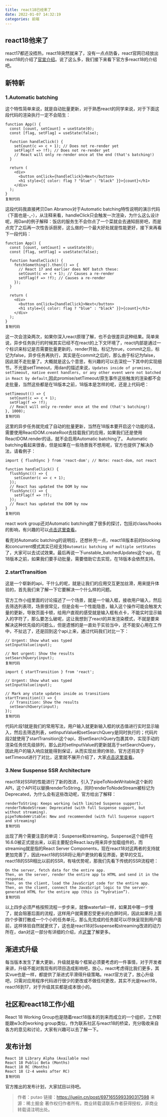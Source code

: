 ```yaml
---
title: react18已经来了
date: 2022-01-07 14:32:19
categories: 前端
---
```

## react18他来了

react17都还没捂热，react18突然就来了，没有一点点防备，react官网已经放出react18的介绍了[官宣介绍](https://reactjs.org/blog/2021/06/08/the-plan-for-react-18.html)。说了这么多，我们接下来看下官方多react18的介绍吧。

## 新特新

### 1.Automatic batching

这个特性简单来说，就是自动批量更新，对于熟悉react的同学来说，对于下面这段代码的渲染执行一定不会陌生：

```
function App() {
  const [count, setCount] = useState(0);
  const [flag, setFlag] = useState(false);

  function handleClick() {
    setCount(c => c + 1); // Does not re-render yet
    setFlag(f => !f); // Does not re-render yet
    // React will only re-render once at the end (that's batching!)
  }

  return (
    <div>
      <button onClick={handleClick}>Next</button>
      <h1 style={{ color: flag ? "blue" : "black" }}>{count}</h1>
    </div>
  );
}
复制代码
```

这段代码我直接拷贝Dan Abramov对于Automatic batching特性说明的演示代码（下面也是-_-），从注释来看，handleClick只会触发一次渲染，为什么这么设计呢，用Dan的例子解释：饭店的服务生不会你点了一个菜就会去通知厨房吧，而是点完了之后再一次性告诉厨房，这么做的一个最大好处就是性能更好，接下来再看下一段代码：

```
function App() {
  const [count, setCount] = useState(0);
  const [flag, setFlag] = useState(false);

  function handleClick() {
    fetchSomething().then(() => {
      // React 17 and earlier does NOT batch these:
      setCount(c => c + 1); // Causes a re-render
      setFlag(f => !f); // Causes a re-render
    });
  }

  return (
    <div>
      <button onClick={handleClick}>Next</button>
      <h1 style={{ color: flag ? "blue" : "black" }}>{count}</h1>
    </div>
  );
}
复制代码
```

这一次会渲染两次，如果你深入react原理了解，也不会很差异这种结果。简单来说，异步任务执行的时候其实已经不在react的上下文环境了，react内部是通过一个标识来标记是否需要批量更新的，render开始，标记为true，commit之后，标记为false，异步任务再执行，其实是在commit之后的，那么由于标记为false，因此就不走批量了。大概就是这么个意思，有兴趣的可以去深挖一下其中的实现细节。不光是setTimeout，用dan的描述来说，`Updates inside of promises, setTimeout, native event handlers, or any other event were not batched in React by default`,因此promise/setTimeout/原生事件这些触发的渲染都不会走批量，当然这些都是在18版本之前，18版本是怎样的呢，还是上代码吧：

```
setTimeout(() => {
  setCount(c => c + 1);
  setFlag(f => !f);
  // React will only re-render once at the end (that's batching!)
}, 1000);
复制代码
```

这里的异步任务就完成了自动的批量更新，当然在18版本要开启这个功能的话，需要使用ReactDOM.createRoot去挂载我们的应用，如果我们还是使用ReactDOM.render的话，就不会启用Automatic batching了。 Automatic batching看起来很香，但是如果在一些场景我不想用呢，官方也提供了解决办法，请看例子：

```
import { flushSync } from 'react-dom'; // Note: react-dom, not react

function handleClick() {
  flushSync(() => {
    setCounter(c => c + 1);
  });
  // React has updated the DOM by now
  flushSync(() => {
    setFlag(f => !f);
  });
  // React has updated the DOM by now
}
复制代码
```

react work group还对Automatic batching做了很多的探讨，包括对class/hooks的影响，有兴趣的可以[点击这里查看](https://link.juejin.cn?target=https%3A%2F%2Fgithub.com%2Freactwg%2Freact-18%2Fdiscussions%2F21 "https://github.com/reactwg/react-18/discussions/21")。

看完对Automatic batching的说明后，还想补充一点，react18版本前的blocking和concurrent模式其实已经支持`Automatic batching of multiple setStates`了，大家可以去试试效果。最后再说一下unstable_batchedUpdates这个api，在18版本之前，如果我们要手动批量，需要借助它去实现，在18版本会依然支持。

### 2.startTransition

这是一个崭新的api，干什么的呢，就是让我们的应用交互更加丝滑，用来提升体验的，首先我们来了解一下它要解决一个什么样的问题。

官方工作小组里面的讨论描述了一个场景，就是一个输入框，接收用户输入，然后去筛选列表项，场景很常见，但是会有一个性能隐患，输入这个操作可能会触发大量的更新，导致页面卡顿，给用户直观的感受就是输入框有点卡，不能实时显示输入的字符了，那么要怎么破呢，这让我想到了react的并发渲染模式，不就是要来解决这种优先级的问题么，但是遗憾的是一直处于实验当中，还不能安心用在工作中，不扯远了，还是回到这个api上来，通过代码我们对比一下：

```
// Urgent: Show what was typed
setInputValue(input);

// Not urgent: Show the results
setSearchQuery(input);
复制代码
```

```
import { startTransition } from 'react';

// Urgent: Show what was typed
setInputValue(input);

// Mark any state updates inside as transitions
startTransition(() => {
  // Transition: Show the results
  setSearchQuery(input);
});
复制代码
```

代码片段1就是我们的常用写法，用户输入就更新输入框的状态值进行实时显示输入，然后去筛选列表，setInputValue和setSearchQuery是同时执行的；代码片段2就使用了startTransition这个api，将setSearchQuery包裹其中，实现手动的渲染任务优先级排列，那么此时setInputValue的更新就高于setSearchQuery，因此用户的输入响应就能得到保证，从而实现丝滑的体验，官方还将其于setTimeout进行了对比，这里就不展开介绍了，大家[点击这里查看](https://link.juejin.cn?target=https%3A%2F%2Fgithub.com%2Freactwg%2Freact-18%2Fdiscussions%2F41 "https://github.com/reactwg/react-18/discussions/41")。

### 3.New Suspense SSR Architecture

react18对SSR的性能进行了新的改进，引入了pipeToNodeWritable这个新的API，这个API可以替换renderToString，同时renderToNodeStream被标记为Deprecated，为什么会有这些改动呢，官方给出了解释：

```
renderToString: Keeps working (with limited Suspense support).
renderToNodeStream: Deprecated (with full Suspense support, but without streaming).
pipeToNodeWritable: New and recommended (with full Suspense support and streaming)
复制代码
```

出现了两个需要注意的单词：Suspense和streaming，Suspense这个组件在16.6.0被正式提出来，以前主要配合React.lazy用来异步加载组件的，而streaming就是指的React Server Components，现在react18对这两者的支持就更加完善了，因此react18的SSR将让用户更快的看见界面，更早的交互。 react18的SSR相比以前的SSR，有啥优势呢，那我们先看下传统的SSR流程吧：

```
On the server, fetch data for the entire app.
Then, on the server, render the entire app to HTML and send it in the response.
Then, on the client, load the JavaScript code for the entire app.
Then, on the client, connect the JavaScript logic to the server-generated HTML for the entire app (this is “hydration”).
复制代码
```

以上四步必须严格按照流程一步步来，就像waterfall一样，如果其中哪一步慢了，就会阻塞后面的流程，这样用户就需要忍受更长的白屏时间，因此如果将上面四个步骤打散成一个个小的任务单元，那么先完成的任务就可以尽快呈现到用户面前，这样体验自然就更优了，这也是react18对Suspense和streaming改进的动力所在，dan对这一部分有详细的介绍，点[这里](https://link.juejin.cn?target=https%3A%2F%2Fgithub.com%2Freactwg%2Freact-18%2Fdiscussions%2F37 "https://github.com/reactwg/react-18/discussions/37")了解更多。

## 渐进式升级

每当版本发生了重大更新，升级就是每个框架必须要考虑的一件事情，对于开发者来讲，升级不能对我现有的项目造成影响吧，放心，react考虑得比我们更多，其实vue也是一样，都提供了渐进式平滑得升级策略。react官方说了，放心升级吧，只需对应用程序代码进行很少的更改或不做任何更改，其实不光是react18，react16到17，对于升级其实都是成本很小的。

## 社区和react18工作小组

React 18 Working Group也是随着react18版本的到来而成立的一个组织，工作职能跟w3c的working group类似，作为联系社区与react18的桥梁，充分吸收来自各方的意见和讨论，大家有兴趣可以去了解一下。

## 发布计划

```
React 18 Library Alpha (Available now)
React 18 Public Beta (Months)
React 18 RC (Months)
React 18 (2-4 weeks after RC)
复制代码
```

官方推出的发布计划，大家拭目以待吧。

>作者：putao
链接：https://juejin.cn/post/6971655993390317598
来源：稀土掘金
著作权归作者所有。商业转载请联系作者获得授权，非商业转载请注明出处。
